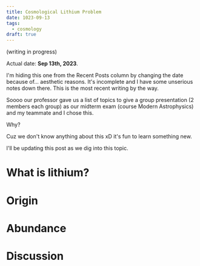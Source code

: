 ```yaml
---
title: Cosmological Lithium Problem
date: 1023-09-13
tags:
  - cosmology
draft: true
---
```

(writing in progress)

Actual date: **Sep 13th, 2023**.


I'm hiding this one from the Recent Posts column by changing the date because of... aesthetic reasons. It's incomplete and I have some unserious notes down there. This is the most recent writing by the way.

Soooo our professor gave us a list of topics to give a group presentation (2 members each group) as our midterm exam (course Modern Astrophysics) and my teammate and I chose this.

Why?

Cuz we don't know anything about this xD it's fun to learn something new.

I'll be updating this post as we dig into this topic.

# What is lithium?



# Origin


# Abundance


# Discussion

## 

